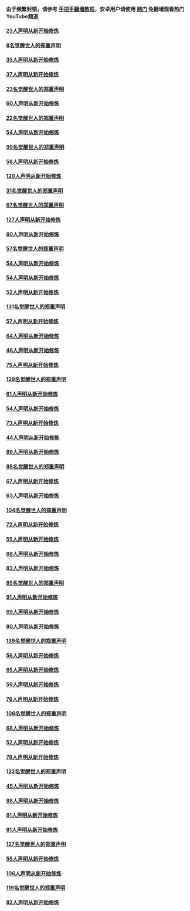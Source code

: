 #### 由于频繁封锁，请参考 [手把手翻墙教程](https://github.com/gfw-breaker/guides/wiki/)，安卓用户请使用 [网门](https://github.com/gfw-breaker/nogfw/blob/master/dl.md?t=02181100) 免翻墙观看热门YouTube频道 

#### [23人声明从新开始修炼](../pages/91/420884.md?t=02181100) 

#### [8名觉醒世人的郑重声明](../pages/91/420883.md?t=02181100) 

#### [35人声明从新开始修炼](../pages/91/420809.md?t=02181100) 

#### [37人声明从新开始修炼](../pages/91/420766.md?t=02181100) 

#### [23名觉醒世人的郑重声明](../pages/91/420765.md?t=02181100) 

#### [60人声明从新开始修炼](../pages/91/420727.md?t=02181100) 

#### [22名觉醒世人的郑重声明](../pages/91/420726.md?t=02181100) 

#### [54人声明从新开始修炼](../pages/91/420529.md?t=02181100) 

#### [99名觉醒世人的郑重声明](../pages/91/420528.md?t=02181100) 

#### [58人声明从新开始修炼](../pages/91/420198.md?t=02181100) 

#### [120人声明从新开始修炼](../pages/91/420141.md?t=02181100) 

#### [31名觉醒世人的郑重声明](../pages/91/420197.md?t=02181100) 

#### [67名觉醒世人的郑重声明](../pages/91/420140.md?t=02181100) 

#### [127人声明从新开始修炼](../pages/91/420082.md?t=02181100) 

#### [60人声明从新开始修炼](../pages/91/420081.md?t=02181100) 

#### [57名觉醒世人的郑重声明](../pages/91/420080.md?t=02181100) 

#### [54人声明从新开始修炼](../pages/91/419533.md?t=02181100) 

#### [54人声明从新开始修炼](../pages/91/419532.md?t=02181100) 

#### [52人声明从新开始修炼](../pages/91/419531.md?t=02181100) 

#### [131名觉醒世人的郑重声明](../pages/91/419530.md?t=02181100) 

#### [57人声明从新开始修炼](../pages/91/419430.md?t=02181100) 

#### [64人声明从新开始修炼](../pages/91/419429.md?t=02181100) 

#### [46人声明从新开始修炼](../pages/91/419428.md?t=02181100) 

#### [75人声明从新开始修炼](../pages/91/419427.md?t=02181100) 

#### [129名觉醒世人的郑重声明](../pages/91/419426.md?t=02181100) 

#### [61人声明从新开始修炼](../pages/91/419198.md?t=02181100) 

#### [54人声明从新开始修炼](../pages/91/419197.md?t=02181100) 

#### [73人声明从新开始修炼](../pages/91/419196.md?t=02181100) 

#### [44人声明从新开始修炼](../pages/91/419075.md?t=02181100) 

#### [89人声明从新开始修炼](../pages/91/419074.md?t=02181100) 

#### [88名觉醒世人的郑重声明](../pages/91/419195.md?t=02181100) 

#### [67人声明从新开始修炼](../pages/91/419073.md?t=02181100) 

#### [63人声明从新开始修炼](../pages/91/419072.md?t=02181100) 

#### [104名觉醒世人的郑重声明](../pages/91/419071.md?t=02181100) 

#### [72人声明从新开始修炼](../pages/91/418902.md?t=02181100) 

#### [55人声明从新开始修炼](../pages/91/418901.md?t=02181100) 

#### [68人声明从新开始修炼](../pages/91/418900.md?t=02181100) 

#### [83人声明从新开始修炼](../pages/91/418757.md?t=02181100) 

#### [85名觉醒世人的郑重声明](../pages/91/418899.md?t=02181100) 

#### [91人声明从新开始修炼](../pages/91/418756.md?t=02181100) 

#### [69人声明从新开始修炼](../pages/91/418755.md?t=02181100) 

#### [80人声明从新开始修炼](../pages/91/418754.md?t=02181100) 

#### [139名觉醒世人的郑重声明](../pages/91/418753.md?t=02181100) 

#### [56人声明从新开始修炼](../pages/91/418594.md?t=02181100) 

#### [65人声明从新开始修炼](../pages/91/418593.md?t=02181100) 

#### [59人声明从新开始修炼](../pages/91/418592.md?t=02181100) 

#### [76人声明从新开始修炼](../pages/91/418431.md?t=02181100) 

#### [106名觉醒世人的郑重声明](../pages/91/418591.md?t=02181100) 

#### [68人声明从新开始修炼](../pages/91/418430.md?t=02181100) 

#### [52人声明从新开始修炼](../pages/91/418429.md?t=02181100) 

#### [78人声明从新开始修炼](../pages/91/418428.md?t=02181100) 

#### [122名觉醒世人的郑重声明](../pages/91/418427.md?t=02181100) 

#### [45人声明从新开始修炼](../pages/91/418248.md?t=02181100) 

#### [88人声明从新开始修炼](../pages/91/418247.md?t=02181100) 

#### [81人声明从新开始修炼](../pages/91/418246.md?t=02181100) 

#### [81人声明从新开始修炼](../pages/91/418139.md?t=02181100) 

#### [127名觉醒世人的郑重声明](../pages/91/418245.md?t=02181100) 

#### [55人声明从新开始修炼](../pages/91/418138.md?t=02181100) 

#### [106人声明从新开始修炼](../pages/91/418137.md?t=02181100) 

#### [119名觉醒世人的郑重声明](../pages/91/418135.md?t=02181100) 

#### [82人声明从新开始修炼](../pages/91/418136.md?t=02181100) 

